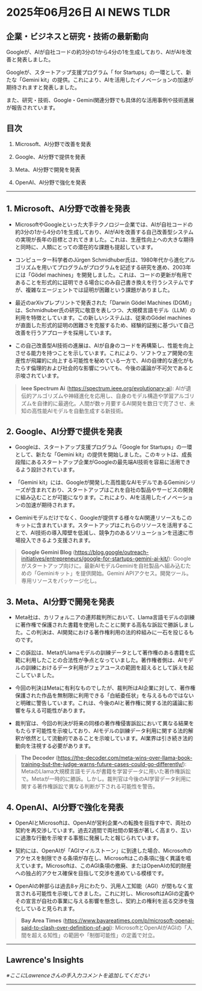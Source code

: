 # 2025年06月26日 AI NEWS TLDR

## 企業・ビジネスと研究・技術の最新動向

Googleが、AIが自社コードの約3分の1から4分の1を生成しており、AIがAIを改善と発表しました。

Googleが、スタートアップ支援プログラム「 for Startups」の一環として、新たな「Gemini kit」の提供。これにより、AIを活用したイノベーションの加速が期待されますと発表しました。

また、研究・技術、Google・Gemini関連分野でも具体的な活用事例や技術進展が報告されています。

## 目次

1. Microsoft、AI分野で改善を発表

2. Google、AI分野で提供を発表

3. Meta、AI分野で開発を発表

4. OpenAI、AI分野で強化を発表

---

## 1. Microsoft、AI分野で改善を発表

- MicrosoftやGoogleといった大手テクノロジー企業では、AIが自社コードの約3分の1から4分の1を生成しており、AIがAIを改善する自己改善型システムの実現が長年の目標とされてきました。これは、生産性向上への大きな期待と同時に、人類にとっての潜在的な課題も提起しています。

- コンピューター科学者のJürgen Schmidhuber氏は、1980年代から進化アルゴリズムを用いてプログラムがプログラムを記述する研究を進め、2003年には「Gödel machines」を開発しました。これは、コードの更新が有用であることを形式的に証明できる場合にのみ自己書き換えを行うシステムですが、複雑なエージェントでは証明が困難という課題がありました。

- 最近のarXivプレプリントで発表された「Darwin Gödel Machines (DGM)」は、Schmidhuber氏の研究に敬意を表しつつ、大規模言語モデル（LLM）の利用を特徴としています。この新しいシステムは、従来のGödel machinesが直面した形式的証明の困難さを克服するため、経験的証拠に基づいて自己改善を行うアプローチを採用しています。

- この自己改善型AI技術の進展は、AIが自身のコードを再構築し、性能を向上させる能力を持つことを示しています。これにより、ソフトウェア開発の生産性が飛躍的に向上する可能性を秘めている一方で、AIの自律的な進化がもたらす倫理的および社会的な影響についても、今後の議論が不可欠であると示唆されています。

> **Ieee Spectrum Ai** (https://spectrum.ieee.org/evolutionary-ai): AIが遺伝的アルゴリズムや神経進化を応用し、自身のモデル構造や学習アルゴリズムを自律的に最適化。人間が数ヶ月要するAI開発を数日で完了させ、未知の高性能AIモデルを自動生成する新技術。

## 2. Google、AI分野で提供を発表

- Googleは、スタートアップ支援プログラム「Google for Startups」の一環として、新たな「Gemini kit」の提供を開始しました。このキットは、成長段階にあるスタートアップ企業がGoogleの最先端AI技術を容易に活用できるよう設計されています。

- 「Gemini kit」には、Googleが開発した高性能なAIモデルであるGeminiシリーズが含まれており、スタートアップはこれを自社の製品やサービスの開発に組み込むことが可能になります。これにより、AIを活用したイノベーションの加速が期待されます。

- Geminiモデルだけでなく、Googleが提供する様々なAI関連リソースもこのキットに含まれています。スタートアップはこれらのリソースを活用することで、AI技術の導入障壁を低減し、競争力のあるソリューションを迅速に市場投入できるよう支援されます。

> **Google Gemini Blog** (https://blog.google/outreach-initiatives/entrepreneurs/google-for-startups-gemini-ai-kit/): Googleがスタートアップ向けに。最新AIモデルGeminiを自社製品へ組み込むための「Geminiキット」を提供開始。Gemini APIアクセス。開発ツール。専用リソースをパッケージ化し。

## 3. Meta、AI分野で開発を発表

- Meta社は、カリフォルニアの連邦裁判所において、Llama言語モデルの訓練に著作権で保護された書籍を使用したことに関する高名な訴訟で勝訴しました。この判決は、AI開発における著作権利用の法的枠組みに一石を投じるものです。

- この訴訟は、MetaがLlamaモデルの訓練データとして著作権のある書籍を広範に利用したことの合法性が争点となっていました。著作権者側は、AIモデルの訓練におけるデータ利用がフェアユースの範囲を超えるとして訴えを起こしていました。

- 今回の判決はMetaに有利なものでしたが、裁判所はAI企業に対して、著作権保護された作品を無制限に利用できる「白紙委任状」を与えるものではないと明確に警告しています。これは、今後のAIと著作権に関する法的議論に影響を与える可能性があります。

- 裁判官は、今回の判決が将来の同様の著作権侵害訴訟において異なる結果をもたらす可能性を示唆しており、AIモデルの訓練データ利用に関する法的解釈が依然として流動的であることを示唆しています。AI業界は引き続き法的動向を注視する必要があります。

> **The Decoder** (https://the-decoder.com/meta-wins-over-llama-book-training-but-the-judge-warns-future-cases-could-go-differently/): MetaのLlama大規模言語モデルが書籍を学習データに用いた著作権訴訟で。Metaが一時的に勝訴。しかし。裁判官は今後のAI学習データ利用に関する著作権訴訟で異なる判断が下される可能性を警告。

## 4. OpenAI、AI分野で強化を発表

- OpenAIとMicrosoftは、OpenAIが営利企業への転換を目指す中で、両社の契約を再交渉しています。過去2週間で両社間の緊張が著しく高まり、互いに過激な行動を示唆する事態に発展したと報じられています。

- 契約には、OpenAIが「AGIマイルストーン」に到達した場合、Microsoftのアクセスを制限できる条項が存在し、Microsoftはこの条項に強く異議を唱えています。Microsoftは、このAGI条項の撤廃、またはOpenAIの知的財産への独占的アクセス確保を目指して交渉を進めている模様です。

- OpenAIの幹部らは過去8ヶ月にわたり、汎用人工知能（AGI）が間もなく宣言される可能性を示唆してきました。これに対し、MicrosoftはAGIの定義やその宣言が自社の事業に与える影響を懸念し、契約上の権利を巡る交渉を強化していると見られます。

> **Bay Area Times** (https://www.bayareatimes.com/p/microsoft-openai-said-to-clash-over-definition-of-agi): MicrosoftとOpenAIがAGIの「人間を超える知性」の範囲や「制御可能性」の定義で対立。

---

## Lawrence's Insights

*※ここにLawrenceさんの手入力コメントを追加してください*

---
